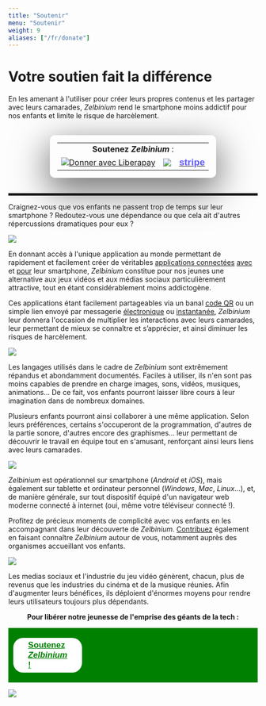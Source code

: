 ```yaml
---
title: "Soutenir"
menu: "Soutenir"
weight: 9
aliases: ["/fr/donate"]
---
```


<!--
  Si URL modifiée, mettre à jour raccourci 'kfn7b7xw'.
-->

# Votre soutien fait la différence

En les amenant à l'utiliser pour créer leurs propres contenus et les partager avec leurs camarades, *Zelbinium* rend le smartphone moins addictif pour nos enfants et limite le risque de harcèlement.

<!-- Si préambule modifié, modifier section 'Zelbinium' sur site 'Q37'. -->

<br/>

<span id="support"/>

<div>
  <table style="padding: 15px; border-radius: 10px; box-shadow: rgba(0, 0, 0, 0.56) 0px 22px 70px 4px;width: fit-content; margin: auto;">
    <tr>
      <td colspan="3" style="border: none; text-align: center; vertical-align: center;">
        <span style="white-space: no-wrap; width: 100%;"><b>Soutenez <em>Zelbinium</em></b> :</span> 
      </td>
    </tr>
    <tr>
      <td>
        <script src="https://liberapay.com/Epeios/widgets/button.js"></script>
        <noscript>
          <a href="https://liberapay.com/Epeios/donate">
          <img alt="Donner avec Liberapay" src="https://liberapay.com/assets/widgets/donate.svg">
        </noscript>
        </a>
      </td>
      <td style="vertical-align: middle;">
        <a style="display: flex;" href="https://github.com/sponsors/epeios-q37">
          <img style="margin: initial;" src="https://img.shields.io/static/v1?label=Sponsor&message=%E2%9D%A4&logo=GitHub"></img>
        </a>
      </td>
      <td>
        <a href="https://donate.stripe.com/7sIcOq9Cm7sc5RS000">
          <span style="font-family: sans-serif; font-size: larger; font-weight: bold; color: #635bff;">stripe</span>
        </a>
      </td>
      <!--td style="vertical-align: middle;">
        <a style="display: flex;" href="https://www.kisskissbankbank.com/fr/projects/zelbinium">
          <img style="max-height: 30px;" src="./KissKissBankBank.png"></img>
        </a>
      </td-->
    </tr>
  </table>
</div>

<br/>

<hr style="height: 5px;"/>

Craignez-vous que vos enfants ne passent trop de temps sur leur smartphone ? Redoutez-vous une dépendance ou que cela ait d'autres répercussions dramatiques pour eux ?

![](./Cyberharcelement.jpeg)

En donnant accès à l'unique application au monde permettant de rapidement et facilement créer de véritables [applications connectées](https://fr.wikipedia.org/wiki/Application_web) <u>avec</u> et <u>pour</u> leur smartphone, *Zelbinium* constitue pour nos jeunes une alternative aux jeux vidéos et aux médias sociaux particulièrement attractive, tout en étant considérablement moins addictogène.

Ces applications étant facilement partageables via un banal [code QR](https://fr.wikipedia.org/wiki/Code_QR) ou un simple lien envoyé par messagerie [électronique](https://fr.wikipedia.org/wiki/Courrier_%C3%A9lectronique) ou [instantanée](https://fr.wikipedia.org/wiki/Messagerie_instantan%C3%A9e), *Zelbinium* leur donnera l'occasion de multiplier les interactions avec leurs camarades, leur permettant de mieux se connaître et s’apprécier, et ainsi diminuer les risques de harcèlement.


![](./SafeSocialMedia.jpeg)

Les langages utilisés dans le cadre de *Zelbinium* sont extrêmement répandus et abondamment documentés. Faciles à utiliser, ils n'en sont pas moins capables de prendre en charge images, sons, vidéos, musiques, animations… De ce fait, vos enfants pourront laisser libre cours à leur imagination dans de nombreux domaines.

Plusieurs enfants pourront ainsi collaborer à une même application. Selon leurs préférences, certains s'occuperont de la programmation, d'autres de la partie sonore, d'autres encore des graphismes… leur permettant de découvrir le travail en équipe tout en s'amusant, renforçant ainsi leurs liens avec leurs camarades.

![](./Collaboration.jpeg)

*Zelbinium* est opérationnel sur smartphone (*Android* et *iOS*), mais également sur tablette et ordinateur personnel (*Windows*, *Mac*, *Linux*…), et, de manière générale, sur tout dispositif équipé d'un navigateur web moderne connecté à internet (oui, même votre téléviseur connecté !).

Profitez de précieux moments de complicité avec vos enfants en les accompagnant dans leur découverte de *Zelbinium*. [Contribuez](../contribute) également en faisant connaître *Zelbinium* autour de vous, notamment auprès des organismes accueillant vos enfants.

![](./Complicity.jpeg)

Les medias sociaux et l'industrie du jeu vidéo génèrent, chacun, plus de revenus que les industries du cinéma et de la musique réunies. Afin d'augmenter leurs bénéfices, ils déploient d'énormes moyens pour rendre leurs utilisateurs toujours plus dépendants.

<p>
  <center>
    <strong>Pour libérer notre jeunesse de l'emprise des géants de la tech :</strong>
  </center>
</p>

<div style="margin-bottom: 10px; background-color: green; font-size: larger; padding: 10px;">
  <span style="display: flex; width: 100;">
    <a style="margin: auto; background-color: white; color: green; border-radius: 20px; font-family: sans-serif; font-weight: bold; padding: 5px 30px; margin: 10px auto" href="#support">
      <span>Soutenez <em>Zelbinium</em> !</span>
    </a>
  </span>
</div>

[![](./Contribute.jpeg)](#support)


<!-- Helpers -->

<link rel="stylesheet" type="text/css" href="/support.css"/>
<script src="/support.js"></script>


